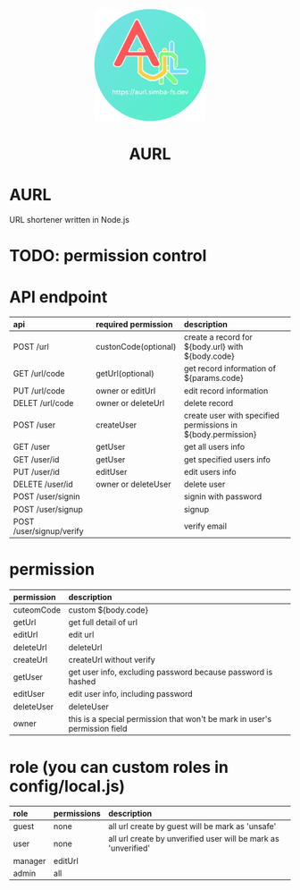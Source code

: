 <div align="center">
	<img src="./icon.png" alt="AURL" width=200>
	<h1>AURL</h1>
</div>

# AURL
URL shortener written in Node.js  

# TODO: permission control
# API endpoint
| api                      | required permission  | description                                                  |
| :---                     | :---                 | :---                                                         |
| POST /url                | custonCode(optional) | create a record for ${body.url} with ${body.code}            |
| GET /url/code            | getUrl(optional)     | get record information of ${params.code}                     |
| PUT /url/code            | owner or editUrl     | edit record information                                      |
| DELET /url/code          | owner or deleteUrl   | delete record                                                |
| POST /user               | createUser           | create user with specified permissions in ${body.permission} |
| GET /user                | getUser              | get all users info                                           |
| GET /user/id             | getUser              | get specified users info                                     |
| PUT /user/id             | editUser             | edit users info                                              |
| DELETE /user/id          | owner or deleteUser  | delete user                                                  |
| POST /user/signin        |                      | signin with password                                         |
| POST /user/signup        |                      | signup                                                       |
| POST /user/signup/verify |                      | verify email                                                 |

# permission
| permission | description                                                                |
| :---       | :---                                                                       |
| cuteomCode | custom ${body.code}                                                        |
| getUrl     | get full detail of url                                                     |
| editUrl    | edit url                                                                   |
| deleteUrl  | deleteUrl                                                                  |
| createUrl  | createUrl without verify                                                   |
| getUser    | get user info, excluding password because password is hashed               |
| editUser   | edit user info, including password                                         |
| deleteUser | deleteUser                                                                 |
| owner      | this is a special permission that won't be mark in user's permission field |

# role (you can custom roles in config/local.js)
| role    | permissions | description                                                    |
| :---    | :---        | :---                                                           |
| guest   | none        | all url create by guest will be mark as 'unsafe'               |
| user    | none        | all url create by unverified user will be mark as 'unverified' |
| manager | editUrl     |                                                                |
| admin   | all         |                                                                |
